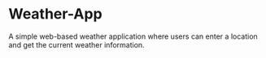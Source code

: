 # Weather-App
A simple web-based weather application where users can enter a location and get the current weather information.
